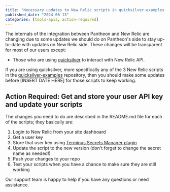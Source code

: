 ```yaml
---
title: "Necessary updates to New Relic scripts in quicksilver-examples repository."
published_date: "2024-06-13"
categories: [tools-apis, action-required]
---
```


The internals of the integration between Pantheon and New Relic are changing due to some updates we should do on Pantheon's side to stay up-to-date with updates on New Relic side. These changes will be transparent for most of our users except:

- Those who are using [quicksilver](https://docs.pantheon.io/guides/quicksilver) to interact with New Relic API.

If you are using quicksilver, more specifically any of the 3 New Relic scripts in the [quicksilver-examples](https://github.com/pantheon-systems/quicksilver-examples) repository, then you should make some updates before [INSERT DATE HERE] for those scripts to keep working.

## Action Required: Get and store your user API key and update your scripts

The changes you need to do are described in the README.md file for each of the scripts; they basically are:

1) Login to New Relic from your site dashboard
1) Get a user key
1) Store that user key using [Terminus Secrets Manager plugin](https://github.com/pantheon-systems/terminus-secrets-manager-plugin)
1) Update the script to the new version (don't forget to change the secret name as needed!)
1) Push your changes to your repo
1) Test your scripts when you have a chance to make sure they are still working

Our support team is happy to help if you have any questions or need assistance.
